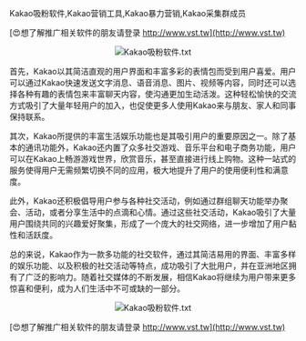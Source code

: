 Kakao吸粉软件,Kakao营销工具,Kakao暴力营销,Kakao采集群成员

[😍想了解推广相关软件的朋友请登录 http://www.vst.tw](http://www.vst.tw)

 <center><img src="https://vst.tw/MP4/tuiguang/png/0.png" alt="Kakao吸粉软件.txt"></center>

首先，Kakao以其简洁直观的用户界面和丰富多彩的表情包而受到用户喜爱。用户可以通过Kakao快速发送文字消息、语音消息、图片、视频等内容，同时还可以选择各种有趣的表情包来丰富聊天内容，使沟通更加生动活泼。这种轻松愉快的交流方式吸引了大量年轻用户的加入，也促使更多人使用Kakao来与朋友、家人和同事保持联系。

其次，Kakao所提供的丰富生活娱乐功能也是其吸引用户的重要原因之一。除了基本的通讯功能外，Kakao还内置了众多社交游戏、音乐平台和电子商务功能，用户可以在Kakao上畅游游戏世界，欣赏音乐，甚至直接进行线上购物。这种一站式的服务使得用户无需频繁切换不同的应用，极大地提升了用户的使用便利性和满意度。

此外，Kakao还积极倡导用户参与各种社交活动，例如通过群组聊天功能举办聚会、活动，或者分享生活中的点滴和心情。通过这些社交活动，Kakao吸引了大量用户围绕共同的兴趣爱好聚集，形成了一个庞大的社交网络，进一步增加了用户黏性和活跃度。

总的来说，Kakao作为一款多功能的社交软件，通过其简洁易用的界面、丰富多样的娱乐功能、以及积极的社交活动等特点，成功吸引了大批用户，并在亚洲地区拥有了广泛的影响力。随着社交媒体的不断发展，相信Kakao将继续为用户带来更多惊喜和便利，成为人们生活中不可或缺的一部分。

 <center><img src="https://vst.tw/MP4/tuiguang/png/4.png" alt="Kakao吸粉软件.txt"></center>

[😍想了解推广相关软件的朋友请登录 http://www.vst.tw](http://www.vst.tw)



